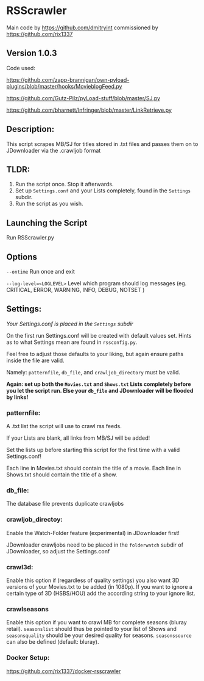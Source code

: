 #  RSScrawler
Main code by https://github.com/dmitryint commissioned by https://github.com/rix1337

## Version 1.0.3

Code used:

https://github.com/zapp-brannigan/own-pyload-plugins/blob/master/hooks/MovieblogFeed.py

https://github.com/Gutz-Pilz/pyLoad-stuff/blob/master/SJ.py

https://github.com/bharnett/Infringer/blob/master/LinkRetrieve.py

## Description:

This script scrapes MB/SJ for titles stored in .txt files and passes them on to JDownloader via the .crawljob format

## TLDR:

1. Run the script once. Stop it afterwards.
2. Set up ```Settings.conf``` and your Lists completely, found in the ```Settings``` subdir.
3. Run the script as you wish.

## Launching the Script

Run RSScrawler.py

## Options

  ```--ontime```                  Run once and exit
  
  ```--log-level=<LOGLEVEL>```    Level which program should log messages (eg. CRITICAL, ERROR, WARNING, INFO, DEBUG, NOTSET )

## Settings:
*Your Settings.conf is placed in the ```Settings``` subdir*

On the first run Settings.conf will be created with default values set. Hints as to what Settings mean are found in ```rssconfig.py```.

Feel free to adjust those defaults to your liking, but again ensure paths inside the file are valid.

Namely: ```patternfile```, ```db_file```, and ```crawljob_directory``` must be valid.


**Again: set up both the ```Movies.txt``` and ```Shows.txt``` Lists completely before you let the script run. Else your ```db_file``` and JDownloader will be flooded by links!** 


### patternfile:

A .txt list the script will use to crawl rss feeds.

If your Lists are blank, all links from MB/SJ will be added!

Set the lists up before starting this script for the first time with a valid Settings.conf!

Each line in Movies.txt should contain the title of a movie.
Each line in Shows.txt should contain the title of a show.


### db_file:

The database file prevents duplicate crawljobs


### crawljob_directoy:

Enable the Watch-Folder feature (experimental) in JDownloader first!

JDownloader crawljobs need to be placed in the ```folderwatch``` subdir of JDownloader, so adjust the Settings.conf

### crawl3d:

Enable this option if (regardless of quality settings) you also want 3D versions of your Movies.txt to be added (in 1080p). If you want to ignore a certain type of 3D (HSBS/HOU) add the according string to your ignore list.

### crawlseasons

Enable this option if you want to crawl MB for complete seasons (bluray retail).
```seasonslist``` should thus be pointed to your list of Shows and ```seasonsquality``` should be your desired quality for seasons. ```seasonssource``` can also be defined (default: bluray).

### Docker Setup:
https://github.com/rix1337/docker-rsscrawler
